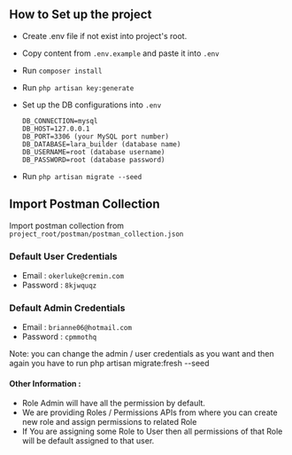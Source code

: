 ## How to Set up the project

- Create .env file if not exist into project's root.
- Copy content from `.env.example` and paste it into `.env`
- Run `composer install`
- Run `php artisan key:generate`
- Set up the DB configurations into `.env`

      DB_CONNECTION=mysql
      DB_HOST=127.0.0.1
      DB_PORT=3306 (your MySQL port number)
      DB_DATABASE=lara_builder (database name)
      DB_USERNAME=root (database username)
      DB_PASSWORD=root (database password)


- Run `php artisan migrate --seed`

## Import Postman Collection

Import postman collection from `project_root/postman/postman_collection.json`

### Default User Credentials

- Email : `okerluke@cremin.com`
- Password : `8kjwquqz`

### Default Admin Credentials

- Email : `brianne06@hotmail.com`
- Password : `cpmmothq`

Note: you can change the admin / user credentials as you want and then again you have to run php artisan migrate:fresh --seed


#### Other Information :

- Role Admin will have all the permission by default.
- We are providing Roles / Permissions APIs from where you can create new role and assign permissions to related Role
- If You are assigning some Role to User then all permissions of that Role will be default assigned to that user.
